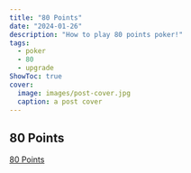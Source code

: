 ```yaml
---
title: "80 Points"
date: "2024-01-26"
description: "How to play 80 points poker!"
tags:
  - poker
  - 80
  - upgrade
ShowToc: true
cover:
  image: images/post-cover.jpg
  caption: a post cover
---
```


## 80 Points

[80 Points](80_points.pdf)
